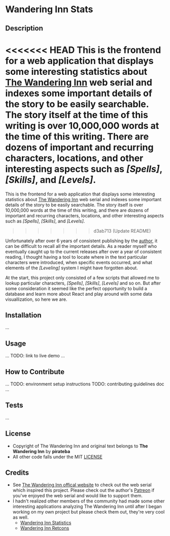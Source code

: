 # Wandering Inn Stats

## Description
<<<<<<< HEAD
This is the frontend for a web application that displays some interesting statistics about [The Wandering Inn](https://wanderinginn.com/) web serial and indexes some important details of the story to be easily searchable. The story itself at the time of this writing is over 10,000,000 words at the time of this writing. There are dozens of important and recurring characters, locations, and other interesting aspects such as _[Spells]_, _[Skills]_, and _[Levels]_. 
=======
This is the frontend for a web application that displays some interesting statistics about [The Wandering Inn](https://wanderinginn.com/) web serial and indexes some important details of the story to be easily searchable. The story itself is over 10,000,000 words at the time of this writing, and there are dozens of important and recurring characters, locations, and other interesting aspects such as _[Spells]_, _[Skills]_, and _[Levels]_. 
>>>>>>> d3ab713 (Update README)

Unfortunately after over 6 years of consistent publishing by the [author](https://www.patreon.com/pirateaba/about), it can be difficult to recall all the important details. As a reader myself who eventually caught up to the current releases after over a year of consistent reading, I thought having a tool to locate where in the text particular characters were introduced, when specific events occurred, and what elements of the _[Leveling]_ system I might have forgotten about.

At the start, this project only consisted of a few scripts that allowed me to lookup particular characters, _[Spells]_, _[Skills]_, _[Levels]_ and so on. But after some consideration it seemed like the perfect opportunity to build a database and learn more about React and play around with some data visuallization, so here we are.

## Installation
...

## Usage
...
TODO: link to live demo
...

## How to Contribute
...
TODO: environment setup instructions
TODO: contributing guidelines doc
...

## Tests
...

## License
- Copyright of The Wandering Inn and original text belongs to __The Wandering Inn__ by __pirateba__
- All other code falls under the MIT [LICENSE](./LICENSE)

## Credits
- See [The Wandering Inn offical website](https://wanderinginn.com/) to check out the web serial which inspired this project. Please check out the author's [Patreon](https://www.patreon.com/pirateaba/about) if you've enjoyed the web serial and would like to support them.
- I hadn't realized other members of the community had made some other interesting applications analyzing The Wandering Inn until after I began working on my own project but please check them out, they're very cool as well.
    - [Wandering Inn Statistics](https://wandering-inn-statistics.aris.moe/)
    - [Wandering Inn Retcons](https://wanderinginn.neocities.org/)
